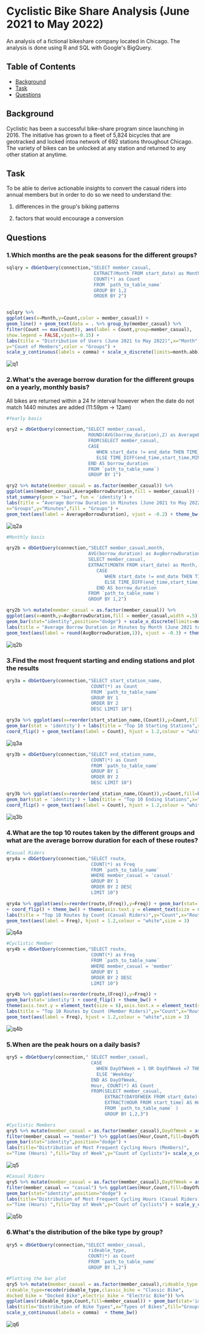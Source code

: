# Cyclistic Bike Share Analysis (June 2021 to May 2022)

An analysis of a fictional bikeshare company located in Chicago. The analysis is done using R and SQL with Google's BigQuery.

## Table of Contents
   - [Background](#background)
   - [Task](#task)
   - [Questions](#questions)




## Background
Cyclistic has been a successful bike-share program since launching in 2016. The initiative has grown to a fleet of 5,824 bicycles that are geotracked and locked intoa network of 692 stations throughout Chicago. The variety of bikes can be unlocked at any station and returned to any other station at anytime.

## Task
To be able to derive actionable insights to convert the casual riders into annual members but in order to do so we need to understand the: 

1. differences in the group's biking patterns

2. factors that would encourage a conversion

## Questions


### 1.Which months are the peak seasons for the different groups?

```r
sqlqry = dbGetQuery(connection,"SELECT member_casual,
                                EXTRACT(Month FROM start_date) as Month,
                                COUNT(*) as Count 
                                FROM `path_to_table_name` 
                                GROUP BY 1,2 
                                ORDER BY 2")


sqlqry %>% 
ggplot(aes(x=Month,y=Count,color = member_casual)) + 
geom_line() + geom_text(data = . %>% group_by(member_casual) %>% 
filter(Count == max(Count)), aes(label = Count,group=member_casual),
show.legend = FALSE,vjust=-0.15) +
labs(title = "Distribution of Users (June 2021 to May 2022)",x="Month",
y="Count of Members",color = "Groups") + 
scale_y_continuous(labels = comma) + scale_x_discrete(limits=month.abb) + theme_bw()
```
![q1](https://user-images.githubusercontent.com/73871814/193787876-795d9654-8172-4e46-b9d4-000b5b267910.PNG)



### 2.What's the average borrow duration for the different groups on a yearly, monthly basis?

All bikes are returned within a 24 hr interval however when the date do not match 1440 minutes are added (11:59pm -> 12am)
```r
#Yearly basis

qry2 = dbGetQuery(connection,"SELECT member_casual,
                              ROUND(AVG(borrow_duration),2) as AverageBorrowDuration 
                              FROM(SELECT member_casual,
                              CASE
                                 WHEN start_date != end_date THEN TIME_DIFF(end_time,start_time,MINUTE) + 1440
                                 ELSE TIME_DIFF(end_time,start_time,MINUTE)
                              END AS borrow_duration
                              FROM `path_to_table_name`)
                              GROUP BY 1")

qry2 %>% mutate(member_casual = as.factor(member_casual)) %>% 
ggplot(aes(member_casual,AverageBorrowDuration,fill = member_casual)) + 
stat_summary(geom = "bar", fun = 'identity') + 
labs(title = "Average Borrow Duration in Minutes (June 2021 to May 2022)",
x="Groups",y="Minutes",fill = "Groups") + 
geom_text(aes(label = AverageBorrowDuration), vjust = -0.2) + theme_bw()
```
![q2a](https://user-images.githubusercontent.com/73871814/193787899-3f3f1f7c-2df0-4fd4-a68a-e73ee9150ff9.PNG)


```r
#Monthly basis

qry2b = dbGetQuery(connection,"SELECT member_casual,month,
                              AVG(borrow_duration) as AvgBorrowDuration FROM(
                              SELECT member_casual,
                              EXTRACT(MONTH FROM start_date) as Month,
                                 CASE
                                    WHEN start_date != end_date THEN TIME_DIFF(end_time,start_time,MINUTE) + 1440
                                    ELSE TIME_DIFF(end_time,start_time,MINUTE)
                                 END AS borrow_duration
                              FROM `path_to_table_name`)
                              GROUP BY 1,2")

qry2b %>% mutate(member_casual = as.factor(member_casual)) %>% 
ggplot(aes(x=month,y=AvgBorrowDuration,fill = member_casual,width =.5)) + 
geom_bar(stat="identity",position="dodge") + scale_x_discrete(limits=month.abb) + 
labs(title = "Average Borrow Duration in Minutes by Month (June 2021 to May 2022)",x="Month",y="Minutes",fill = "Groups") + 
geom_text(aes(label = round(AvgBorrowDuration,1)), vjust = -0.3) + theme_bw()
```

![q2b](https://user-images.githubusercontent.com/73871814/193788063-3400a324-c96d-4f0e-9aee-4723abc25a9c.PNG)



### 3.Find the most frequent starting and ending stations and plot the results 
```r
qry3a = dbGetQuery(connection,"SELECT start_station_name,
                               COUNT(*) as Count
                               FROM `path_to_table_name` 
                               GROUP BY 1 
                               ORDER BY 2 
                               DESC LIMIT 10")

qry3a %>% ggplot(aes(x=reorder(start_station_name,(Count)),y=Count,fill=palette("Paired"))) + 
geom_bar(stat = 'identity') + labs(title = "Top 10 Starting Stations",x="Groups",y="Count",fill = "Groups") + 
coord_flip() + geom_text(aes(label = Count), hjust = 1.2,colour = "white",size = 3) + theme_bw() + theme(legend.position="none")
```
![q3a](https://user-images.githubusercontent.com/73871814/193788453-9bf07080-d2c8-4672-8cb5-81d06e511dc9.PNG)


```r
qry3b = dbGetQuery(connection,"SELECT end_station_name,
                               COUNT(*) as Count
                               FROM `path_to_table_name` 
                               GROUP BY 1 
                               ORDER BY 2 
                               DESC LIMIT 10")

qry3b %>% ggplot(aes(x=reorder(end_station_name,(Count)),y=Count,fill=brewer.pal("Spectral",n=10))) + 
geom_bar(stat = 'identity') + labs(title = "Top 10 Ending Stations",x="Groups",y="Count",fill = "Groups") + 
coord_flip() + geom_text(aes(label = Count), hjust = 1.2,colour = "white",size = 3) + theme_bw() + theme(legend.position="none")

```
![q3b](https://user-images.githubusercontent.com/73871814/193788478-6bf0e285-372e-4f48-96fc-040e4459edc2.PNG)


### 4.What are the top 10 routes taken by the different groups and what are the average borrow duration for each of these routes?
```r
#Casual Riders
qry4a = dbGetQuery(connection,"SELECT route, 
                               COUNT(*) as Freq 
                               FROM `path_to_table_name` 
                               WHERE member_casual = 'casual'
                               GROUP BY 1 
                               ORDER BY 2 DESC
                               LIMIT 10")

qry4a %>% ggplot(aes(x=reorder(route,(Freq)),y=Freq)) + geom_bar(stat='identity') 
+ coord_flip() + theme_bw() + theme(axis.text.y = element_text(size = 6),axis.text.x = element_text(size = 7)) + 
labs(title = "Top 10 Routes by Count (Casual Riders)",y="Count",x="Routes") +
geom_text(aes(label = Freq), hjust = 1.2,colour = "white",size = 3)
```
![q4a](https://user-images.githubusercontent.com/73871814/193788147-45dfc867-805b-4440-8277-2070d179083b.PNG)

```r
#Cyclistic Member
qry4b = dbGetQuery(connection,"SELECT route, 
                               COUNT(*) as Freq 
                               FROM `path_to_table_name` 
                               WHERE member_casual = 'member'
                               GROUP BY 1 
                               ORDER BY 2 DESC
                               LIMIT 10")

qry4b %>% ggplot(aes(x=reorder(route,(Freq)),y=Freq)) + 
geom_bar(stat='identity') + coord_flip() + theme_bw() + 
theme(axis.text.y = element_text(size = 6),axis.text.x = element_text(size = 7)) + 
labs(title = "Top 10 Routes by Count (Member Riders)",y="Count",x="Routes") +
geom_text(aes(label = Freq), hjust = 1.2,colour = "white",size = 3)
```
![q4b](https://user-images.githubusercontent.com/73871814/193788203-dc067fb9-1ec0-47b8-9755-806bbd7f9f3a.PNG)


### 5.When are the peak hours on a daily basis?
```r
qry5 = dbGetQuery(connection," SELECT member_casual,
                               CASE 
                                 WHEN DayOfWeek = 1 OR DayOfWeek =7 THEN 'Weekend'
                                 ELSE 'Weekday'
                               END AS DayOfWeek,
                               Hour, COUNT(*) AS Count 
                               FROM(SELECT member_casual, 
                                    EXTRACT(DAYOFWEEK FROM start_date) as DayOfWeek,
                                    EXTRACT(HOUR FROM start_time) AS Hour 
                                    FROM `path_to_table_name` )
                                    GROUP BY 1,2,3")

#Cyclistic Members
qry5 %>% mutate(member_casual = as.factor(member_casual),DayOfWeek = as.factor(DayOfWeek)) %>% 
filter(member_casual == "member") %>% ggplot(aes(Hour,Count,fill=DayOfWeek,width =.5)) + 
geom_bar(stat="identity",position="dodge") + 
labs(title="Distribution of Most Frequent Cycling Hours (Members)",
x="Time (Hours) ",fill="Day of Week",y="Count of Cyclists")+ scale_x_continuous(labels = comma) + theme_bw()
```
![q5](https://user-images.githubusercontent.com/73871814/193788271-388b7b49-086d-4b57-be2f-128a2fdf0ea9.PNG)


```r
#Casual Riders
qry5 %>% mutate(member_casual = as.factor(member_casual),DayOfWeek = as.factor(DayOfWeek)) %>% 
filter(member_casual == "casual") %>% ggplot(aes(Hour,Count,fill=DayOfWeek,width =.5)) + 
geom_bar(stat="identity",position="dodge") + 
labs(title="Distribution of Most Frequent Cycling Hours (Casual Riders)",
x="Time (Hours) ",fill="Day of Week",y="Count of Cyclists") + scale_y_continuous(labels = comma) + theme_bw()


```
![q5b](https://user-images.githubusercontent.com/73871814/193788295-6a3d1a08-cef7-411a-aa63-ba0b37977045.PNG)


### 6.What's the distribution of the bike type by group?
```r
qry5 = dbGetQuery(connection,"SELECT member_casual,
                              rideable_type,
                              COUNT(*) as Count  
                              FROM `path_to_table_name` 
                              GROUP BY 1,2")

#Plotting the bar plot
qry5 %>% mutate(member_casual = as.factor(member_casual),rideable_type = as.factor(rideable_type),
rideable_type=recode(rideable_type,classic_bike = "Classic Bike", 
docked_bike = "Docked Bike",electric_bike = "Electric Bike")) %>% 
ggplot(aes(rideable_type,Count,fill=member_casual)) + geom_bar(stat='identity',position="dodge")+
labs(title="Distribution of Bike Types",x="Types of Bikes",fill="Groups") + 
scale_y_continuous(labels = comma)  + theme_bw()
```
![q6](https://user-images.githubusercontent.com/73871814/193788312-a43eaeb3-1727-47d6-8295-7a6e2dc79b16.PNG)


